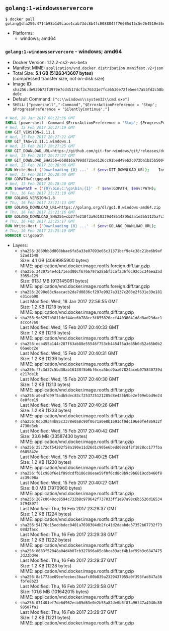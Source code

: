 ## `golang:1-windowsservercore`

```console
$ docker pull golang@sha256:4714b98b1d9cace1cab73dc8b4fc008884ff76085d15c5e264510e36c6d5118b
```

-	Platforms:
	-	windows; amd64

### `golang:1-windowsservercore` - windows; amd64

-	Docker Version: 1.12.2-cs2-ws-beta
-	Manifest MIME: `application/vnd.docker.distribution.manifest.v2+json`
-	Total Size: **5.1 GB (5126343607 bytes)**  
	(compressed transfer size, not on-disk size)
-	Image ID: `sha256:de920b72f3979e7cd4517dcf3c76531e7fca6536e72fe5ee47a55fd2c58bde0c`
-	Default Command: `["c:\\windows\\system32\\cmd.exe"]`
-	`SHELL`: `["powershell","-Command","$ErrorActionPreference = 'Stop'; $ProgressPreference = 'SilentlyContinue';"]`

```dockerfile
# Wed, 18 Jan 2017 00:22:36 GMT
SHELL [powershell -Command $ErrorActionPreference = 'Stop'; $ProgressPreference = 'SilentlyContinue';]
# Wed, 15 Feb 2017 20:27:19 GMT
ENV GIT_VERSION=2.11.1
# Wed, 15 Feb 2017 20:27:22 GMT
ENV GIT_TAG=v2.11.1.windows.1
# Wed, 15 Feb 2017 20:27:25 GMT
ENV GIT_DOWNLOAD_URL=https://github.com/git-for-windows/git/releases/download/v2.11.1.windows.1/MinGit-2.11.1-64-bit.zip
# Wed, 15 Feb 2017 20:27:27 GMT
ENV GIT_DOWNLOAD_SHA256=668d16a799dd721ed126cc91bed49eb2c072ba1b25b50048280a4e2c5ed56e59
# Wed, 15 Feb 2017 20:28:06 GMT
RUN Write-Host ('Downloading {0} ...' -f $env:GIT_DOWNLOAD_URL); 	Invoke-WebRequest -Uri $env:GIT_DOWNLOAD_URL -OutFile 'git.zip'; 		Write-Host ('Verifying sha256 ({0}) ...' -f $env:GIT_DOWNLOAD_SHA256); 	if ((Get-FileHash git.zip -Algorithm sha256).Hash -ne $env:GIT_DOWNLOAD_SHA256) { 		Write-Host 'FAILED!'; 		exit 1; 	}; 		Write-Host 'Expanding ...'; 	Expand-Archive -Path git.zip -DestinationPath C:\git\.; 		Write-Host 'Removing ...'; 	Remove-Item git.zip -Force; 		Write-Host 'Updating PATH ...'; 	$env:PATH = 'C:\git\cmd;C:\git\mingw64\bin;C:\git\usr\bin;' + $env:PATH; 	[Environment]::SetEnvironmentVariable('PATH', $env:PATH, [EnvironmentVariableTarget]::Machine); 		Write-Host 'Verifying install ...'; 	Write-Host '  git --version'; git --version; 		Write-Host 'Complete.';
# Wed, 15 Feb 2017 20:28:09 GMT
ENV GOPATH=C:\gopath
# Wed, 15 Feb 2017 20:28:30 GMT
RUN $newPath = ('{0}\bin;C:\go\bin;{1}' -f $env:GOPATH, $env:PATH); 	Write-Host ('Updating PATH: {0}' -f $newPath); 	[Environment]::SetEnvironmentVariable('PATH', $newPath, [EnvironmentVariableTarget]::Machine);
# Thu, 16 Feb 2017 23:21:10 GMT
ENV GOLANG_VERSION=1.8
# Thu, 16 Feb 2017 23:21:13 GMT
ENV GOLANG_DOWNLOAD_URL=https://golang.org/dl/go1.8.windows-amd64.zip
# Thu, 16 Feb 2017 23:21:16 GMT
ENV GOLANG_DOWNLOAD_SHA256=cb27fe210f3a9d10329d48514895d2a1e3651125a7c3c758f0358a5bfc0e3060
# Thu, 16 Feb 2017 23:25:17 GMT
RUN Write-Host ('Downloading {0} ...' -f $env:GOLANG_DOWNLOAD_URL); 	Invoke-WebRequest -Uri $env:GOLANG_DOWNLOAD_URL -OutFile 'go.zip'; 		Write-Host ('Verifying sha256 ({0}) ...' -f $env:GOLANG_DOWNLOAD_SHA256); 	if ((Get-FileHash go.zip -Algorithm sha256).Hash -ne $env:GOLANG_DOWNLOAD_SHA256) { 		Write-Host 'FAILED!'; 		exit 1; 	}; 		Write-Host 'Expanding ...'; 	Expand-Archive go.zip -DestinationPath C:\; 		Write-Host 'Verifying install ("go version") ...'; 	go version; 		Write-Host 'Removing ...'; 	Remove-Item go.zip -Force; 		Write-Host 'Complete.';
# Thu, 16 Feb 2017 23:25:19 GMT
WORKDIR C:\gopath
```

-	Layers:
	-	`sha256:3889bb8d808bbae6fa5a33e07093e65c31371bcf9e4c38c21be6b9af52ad1548`  
		Size: 4.1 GB (4069985900 bytes)  
		MIME: application/vnd.docker.image.rootfs.foreign.diff.tar.gzip
	-	`sha256:3430754e4d171ead00cf6766797a28abf3caf236f6c92c5c346ea2ad3955a129`  
		Size: 913.1 MB (913145061 bytes)  
		MIME: application/vnd.docker.image.rootfs.foreign.diff.tar.gzip
	-	`sha256:2090e83c9aacacb2da7d0836cf297e9927a3137c208e2f631e39e181e31ceb90`  
		Last Modified: Wed, 18 Jan 2017 22:56:55 GMT  
		Size: 1.2 KB (1218 bytes)  
		MIME: application/vnd.docker.image.rootfs.diff.tar.gzip
	-	`sha256:9d6257b3811def44ee6b788cc3f855820ccf44038641d8d8ad23dac1accc4760`  
		Last Modified: Wed, 15 Feb 2017 20:40:33 GMT  
		Size: 1.2 KB (1216 bytes)  
		MIME: application/vnd.docker.image.rootfs.diff.tar.gzip
	-	`sha256:ecb455a144c287f63ab88e55546f753cb4454f5a3e85b0d52a65b0b206aebc2e`  
		Last Modified: Wed, 15 Feb 2017 20:40:31 GMT  
		Size: 1.2 KB (1236 bytes)  
		MIME: application/vnd.docker.image.rootfs.diff.tar.gzip
	-	`sha256:f7c3d32c5bd38ab16138f5b6bf6cea5bcd0aa67824aceb075840739de217de1b`  
		Last Modified: Wed, 15 Feb 2017 20:40:30 GMT  
		Size: 1.2 KB (1213 bytes)  
		MIME: application/vnd.docker.image.rootfs.diff.tar.gzip
	-	`sha256:a0edfd99f5adb5dec83cf253725121285d8e425b9be2ef09ebbd9e248e0fce19`  
		Last Modified: Wed, 15 Feb 2017 20:40:26 GMT  
		Size: 1.2 KB (1233 bytes)  
		MIME: application/vnd.docker.image.rootfs.diff.tar.gzip
	-	`sha256:0d539344b85c3378e0a8c90f0671a0e8b1691cf0dc196e0fe486932f4730d3eb`  
		Last Modified: Wed, 15 Feb 2017 20:40:42 GMT  
		Size: 33.6 MB (33587430 bytes)  
		MIME: application/vnd.docker.image.rootfs.diff.tar.gzip
	-	`sha256:25c72df54202f58a190e11d26d1c905e6bedd08cdf2f1828cc177fba0605842e`  
		Last Modified: Wed, 15 Feb 2017 20:40:25 GMT  
		Size: 1.2 KB (1230 bytes)  
		MIME: application/vnd.docker.image.rootfs.diff.tar.gzip
	-	`sha256:f01c980f6e1f89dcdfb186c88eae59f0f6cd8c8b9c9b6819cdb460f8ac39c98a`  
		Last Modified: Wed, 15 Feb 2017 20:40:27 GMT  
		Size: 8.0 MB (7970960 bytes)  
		MIME: application/vnd.docker.image.rootfs.diff.tar.gzip
	-	`sha256:207c0640cc8594c733b8c979642f737033ff1e97a98c6b5526d165345794897f`  
		Last Modified: Thu, 16 Feb 2017 23:29:37 GMT  
		Size: 1.2 KB (1224 bytes)  
		MIME: application/vnd.docker.image.rootfs.diff.tar.gzip
	-	`sha256:54176c15eddbdec0401a7698304db2fc41d2daabde37352b67732f7308d2facc`  
		Last Modified: Thu, 16 Feb 2017 23:29:38 GMT  
		Size: 1.2 KB (1222 bytes)  
		MIME: application/vnd.docker.image.rootfs.diff.tar.gzip
	-	`sha256:0683f52848a04d4b07cb327896a85c8bca33acf4b1af99b3c68474753d33bd4e`  
		Last Modified: Thu, 16 Feb 2017 23:29:37 GMT  
		Size: 1.2 KB (1228 bytes)  
		MIME: application/vnd.docker.image.rootfs.diff.tar.gzip
	-	`sha256:8a1773ae09eefeebec3baafc00b839a2329437955a0f393fad847a36fbfe8b23`  
		Last Modified: Thu, 16 Feb 2017 23:29:58 GMT  
		Size: 101.6 MB (101642015 bytes)  
		MIME: application/vnd.docker.image.rootfs.diff.tar.gzip
	-	`sha256:071401ef7de6d962ecb05d63e0e2b55a82de0b5f87a96f47a4940c8098507fa1`  
		Last Modified: Thu, 16 Feb 2017 23:29:37 GMT  
		Size: 1.2 KB (1221 bytes)  
		MIME: application/vnd.docker.image.rootfs.diff.tar.gzip
